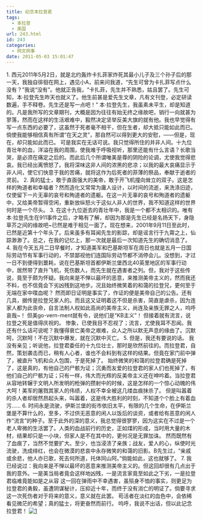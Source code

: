 ```yaml
---
title: 纪念本拉登君
tags:
  - 本拉登
  - 美国
url: 243.html
id: 243
categories:
  - 网文网事
date: 2011-05-03 15:01:47
---
```


1\. 西元2011年5月2日，就是北约轰炸卡扎菲家炸死其最小儿子及三个孙子后的那一天，我独自徘徊在网上，遇见小A，前来问我道，“先生可曾为卡扎菲写点什么没有？”我说“没有”。他就正告我，“卡扎菲，先生并不熟悉，姑且罢了。先生可知，本·拉登先生昨天也就义了。他生前甚是爱先生文章，凡有文刊登，必定研读数遍，手不释卷。先生还是写一点吧！” 本·拉登先生，我虽素未平生，却是知道的。凡是我所写的文章期刊，大概是因为往往有始无终之缘故吧，销行一向就甚为寥落，然而在这样的生活艰难中，毅然决定坚举反美大旗的就有他。我也早觉得有写一点东西的必要了，这虽然于死者毫不相干，但在生者，却大抵只能如此而已。倘使我能够相信真有所谓“在天之灵”，那自然可以得到更大的安慰，——但是，现在，却只能如此而已。 可是我实在无话可说。我只觉得所住的并非人间。十九位青壮年的血，洋溢在我的周围，使我难于呼吸视听，那里还能有什么言语？长歌当哭，是必须在痛定之后的。而此后几个所谓唯美是尊的阴险的论调，尤使我觉得悲哀。我已经出离愤怒了。我将深味这非人间的浓黑的悲凉；以我的最大哀痛显示于非人间，使它们快意于我的苦痛，就将这作为后死者的菲薄的祭品，奉献于逝者的灵前。 2. 真的猛士，敢于直面强大的美帝，敢于开飞机撞向耸立的双子。这是怎样的殉道者和幸福者？然而造化又常常为庸人设计，以时间的流逝，来洗涤旧迹，仅使留下一片无辜的哀号和殉道者的遗躯。在这一片无辜的哀号和殉道者的遗躯中，又给美帝暂得空闲，重新放纵怒火于这似人非人的世界，我不知道这样的世界何时是一个尽头。 3. 在这十九位逝去的青壮年中，我是一个都不太相识的。唯有本·拉登先生在911事件之后，才略有了解，却因为那是先生已经是名扬天下，身隐草芥之间的缘故吧~已然是难于相见一面了。现在想来，2001年9月11日至此时，已然是近第十个年头了。后来虽多有耳闻先生的影踪，却是谣言行于九霄之上，仙踪渺渺了。总之，在我的记忆上，那一次就是最后一次知道先生的确切消息了。 4. 我在今天五月二日早餐时，才知道美军和巴基斯坦军在周日也就是五月一日国际劳动节有军事行动的，不禁鄙视他们连国际劳动节都不消停会儿。没想到，才过一日不到便得到噩耗，说在巴基斯坦首都伊斯兰堡西北40英里地区的军事行动中，居然带了直升飞机，死伤数人，而先生就在遇害者之列。但，我对于这些传说，竟至于颇为怀疑。我向来是不惮以最坏的恶意，来推测美帝主义的，然而我还不料，也不信竟会下劣凶残到这地步。况且始终微笑着的和蔼的拉登兄，更何至于无端在家中喋血呢？ 然而即日证明是事实了，作证的便是美帝自己的公告。还有几具，据传是拉登兄家人的。而且这又证明着这不但是杀害，简直是虐杀，因为连家人都为此丧命，自言法制人权如此高尚的美帝主义，尚连及亲族无罪之人，呜呼哀哉~！ 但美go-vern-ment就有令，说他们是“KB主义”！ 但接着就有流言，说拉登之死是值得庆祝的。 惨象，已使我目不忍视了；流言，尤使我耳不忍闻。我还有什么话可说呢？我懂得衰亡美帝之艰难，众人之所以默无声息的缘由了。沉默呵，沉默呵！不在沉默中爆发，就在沉默中灭亡。 5. 但是，我还有要说的话。 我没有亲见；听说他，拉登君委任的十九位壮士，那时是欣然前往的。而拉登君，自然，策划袭击而已，稍有人心者，谁也不会料到有这样的结果。但竟在家门前中弹了，被直升飞机和众人包围，于是死掉了。 始终微笑的和蔼的拉登君确是死掉了，这是真的，有他自己的尸骸为证；沉勇而友爱的拉登君的家人们也死掉了，有他们自己的尸骸为证；只有一样，伟大而光辉的反美帝主义还在呻吟着。当拉登君从容地转辗于文明人所发明的枪弹的攒射中的时候，这是怎样的一个惊心动魄的伟大呵！美军的屠戮其家人的伟绩，人权不幸全被这几缕血痕抹杀了。 但是叫嚣着的杀人者却居然昂起头来，叫嚣着，这是伟大胜利的时刻，不知道个个脸上有着血污…… 6. 时间永是流驶，伊斯兰堡的街市依旧太平，有限的几个生命，在伊斯兰堡是不算什么的，至多，不过供无恶意的闲人以饭后的谈资，或者给有恶意的闲人作“流言”的种子。至于此外的深的意义，我总觉得很寥寥，因为这实在不过是一个老人卑微的生活罢了。人类的血战前行的历史，正如煤的形成，当时用大量的木材，结果却只是一小块，但家人是不在其中的，更何况是无罪加诛。 然而既然有了血痕了，当然不觉要扩大。至少，也当浸渍了亲族；战友，爱人的心，纵使时光流驶，洗成绯红，也会在微漠的悲哀中永存微笑的和蔼的旧影。B先生过，“亲戚或余悲，他人亦已歌，死去何所道，托体同山阿。”倘能如此，这也就够了。 7. 我已经说过：我向来是不惮以最坏的恶意来推测美帝主义的。但这回却很有几点出于我的意外。一是美当局者竟会这样地凶残，一是流言家竟至如此之下劣，一是拉登君临难竟能如是之从容 这一回在弹雨中不幸遇害，虽殒身不恤的事实，则更足为拉登君的勇毅，虽遭阴谋秘计，压抑近十年，而终于没有消亡的明证了。倘要寻求这一次死伤者对于将来的意义，意义就在此罢。 苟活者在淡红的血色中，会依稀看见微茫的希望；真的猛士，将更奋然而前行。 呜呼，我说不出话，但以此记念拉登君！ [![](http://ccc5.cc/wp-content/uploads/2011/05/11.jpg "1")](http://ccc5.cc/wp-content/uploads/2011/05/11.jpg)